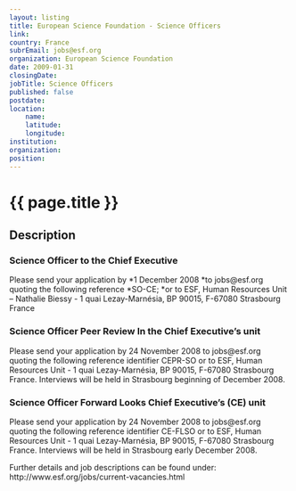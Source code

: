 ```yaml
---
layout: listing
title: European Science Foundation - Science Officers
link:
country: France
subrEmail: jobs@esf.org
organization: European Science Foundation 
date: 2009-01-31
closingDate: 
jobTitle: Science Officers
published: false
postdate:
location:
	name: 
	latitude: 
	longitude: 
institution: 
organization: 
position: 
--- 
```



# {{ page.title }}

## Description






<h3>Science Officer to the Chief Executive</h3>

<p>Please send your application by *1 December 2008 *to jobs@esf.org
quoting the following reference *SO-CE; *or to ESF, Human Resources
Unit – Nathalie Biessy - 1 quai Lezay-Marnésia, BP 90015, F-67080
Strasbourg France
</p>


<h3>Science Officer Peer Review In the Chief Executive’s unit </h3>

<p>Please send your application by 24 November 2008 to jobs@esf.org
quoting the following reference identifier CEPR-SO or to ESF, Human
Resources Unit - 1 quai Lezay-Marnésia, BP 90015, F-67080 Strasbourg
France. Interviews will be held in Strasbourg beginning of December 2008.
</p>

<h3>Science Officer Forward Looks Chief Executive’s (CE) unit</h3>

<p>Please send your application by 24 November 2008 to jobs@esf.org
quoting the following reference identifier CE-FLSO or to ESF, Human
Resources Unit - 1 quai Lezay-Marnésia, BP 90015, F-67080 Strasbourg
France. Interviews will be held in Strasbourg early December 2008.
</p>

<p>Further details and job descriptions can be found under:
http://www.esf.org/jobs/current-vacancies.html
</p>
